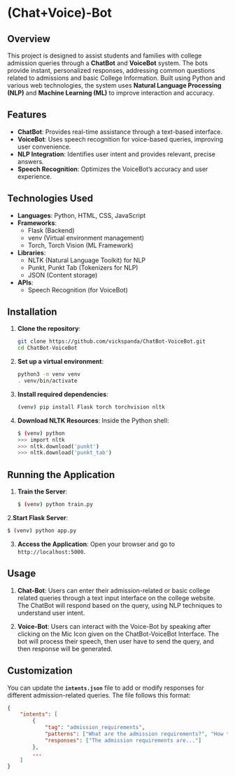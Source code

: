 # (Chat+Voice)-Bot

## Overview

This project is designed to assist students and families with college admission queries through a **ChatBot** and **VoiceBot** system. The bots provide instant, personalized responses, addressing common questions related to admissions and basic College Information. Built using Python and various web technologies, the system uses **Natural Language Processing (NLP)** and **Machine Learning (ML)** to improve interaction and accuracy.

## Features

- **ChatBot**: Provides real-time assistance through a text-based interface.
- **VoiceBot**: Uses speech recognition for voice-based queries, improving user convenience.
- **NLP Integration**: Identifies user intent and provides relevant, precise answers.
- **Speech Recognition**: Optimizes the VoiceBot’s accuracy and user experience.

## Technologies Used

- **Languages**: Python, HTML, CSS, JavaScript
- **Frameworks**:
  - Flask (Backend)
  - venv (Virtual environment management)
  - Torch, Torch Vision (ML Framework)
- **Libraries**:
  - NLTK (Natural Language Toolkit) for NLP
  - Punkt, Punkt Tab (Tokenizers for NLP)
  - JSON (Content storage)
- **APIs**:
  - Speech Recognition (for VoiceBot)


## Installation

1. **Clone the repository**:
   ```bash
   git clone https://github.com/vickspanda/ChatBot-VoiceBot.git
   cd ChatBot-VoiceBot
   ```

2. **Set up a virtual environment**:
   ```bash
   python3 -m venv venv
   . venv/bin/activate
   ```

3. **Install required dependencies**:
   ```bash
   (venv) pip install Flask torch torchvision nltk
   ```

4. **Download NLTK Resources**:
   Inside the Python shell:
   ```bash
   $ (venv) python
   >>> import nltk
   >>> nltk.download('punkt')
   >>> nltk.download('punkt_tab')
   ```

## Running the Application

1. **Train the Server**:
   ```bash
   $ (venv) python train.py
   ```
   
2.**Start Flask Server**:
   ```bash
   $ (venv) python app.py
   ```

3. **Access the Application**:
   Open your browser and go to `http://localhost:5000`.


## Usage

1. **Chat-Bot**: Users can enter their admission-related or basic college related queries through a text input interface on the college website. The ChatBot will respond based on the query, using NLP techniques to understand user intent.
  
2. **Voice-Bot**: Users can interact with the Voice-Bot by speaking after clicking on the Mic Icon given on the ChatBot-VoiceBot Interface. The bot will process their speech, then user have to send the query, and then response will be generated.

## Customization

You can update the **`intents.json`** file to add or modify responses for different admission-related queries. The file follows this format:

```json
{
    "intents": [
        {
            "tag": "admission_requirements",
            "patterns": ["What are the admission requirements?", "How to apply?", "Eligibility for admission"],
            "responses": ["The admission requirements are..."]
        },
        ...
    ]
}
```

